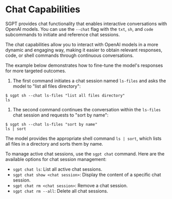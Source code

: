# Chat Capabilities

SGPT provides chat functionality that enables interactive conversations with OpenAI models. You can use the `--chat`
flag with the `txt`, `sh`, and `code` subcommands to initiate and reference chat sessions.

The chat capabilities allow you to interact with OpenAI models in a more dynamic and engaging way, making it
easier to obtain relevant responses, code, or shell commands through continuous conversations.

The example below demonstrates how to fine-tune the model's responses for more targeted outcomes.

1. The first command initiates a chat session named `ls-files` and asks the model to "list all files directory":

  ```shell
  $ sgpt sh --chat ls-files "list all files directory"
  ls
  ```

1. The second command continues the conversation within the `ls-files` chat session and requests to "sort by name":

  ```shell
  $ sgpt sh --chat ls-files "sort by name"
  ls | sort
  ```

The model provides the appropriate shell command `ls | sort`, which lists all files in a directory and sorts them by
name.

To manage active chat sessions, use the `sgpt chat` command. Here are the available options for chat session management:

- `sgpt chat ls`: List all active chat sessions.
- `sgpt chat show <chat session>`: Display the content of a specific chat session.
- `sgpt chat rm <chat session>`: Remove a chat session.
- `sgpt chat rm --all`: Delete all chat sessions.
